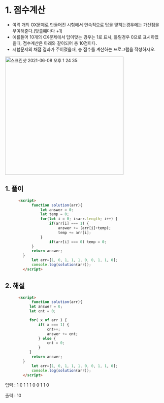 # 1. 점수계산
- 여려 개의 OX문제로 만들어진 시험에서 연속적으로 답을 맞히는경우에는 가산점을부여해준다.(맞출떄마다 +1)
- 예를들어 10개의 OX문제에서 답이맞는 경우는 1로 표시, 틀릴경우 0으로 표시하였을때, 점수계산은 아래와 같이되어 총 10점이다.
- 시험문제의 채점 결과가 주어졌을때, 총 점수를 계산하는 프로그램을 작성하시오.
<img width="384" alt="스크린샷 2021-06-08 오후 1 24 35" src="https://user-images.githubusercontent.com/58588011/121122698-dfaaef00-c85c-11eb-9be8-8a2653976262.png">




## 1. 풀이
```html
      <script>
            function solution(arr){         
                let answer = 0;
                let temp = 0;
                for(let i = 0; i<arr.length; i++) {
                    if(arr[i] === 1) {
                        answer += (arr[i]+temp);
                        temp += arr[i];
                }
                    if(arr[i] === 0) temp = 0;
            }
            return answer;
        }
            let arr=[1, 0, 1, 1, 1, 0, 0, 1, 1, 0];
            console.log(solution(arr));
        </script>
```






## 2. 해설
```html
      <script>
            function solution(arr){         
           let answer = 0;
           let cnt = 0;

           for( x of arr ) {
               if( x === 1) {
                   cnt++;
                   answer += cnt;
               } else {
                   cnt = 0;
               }
           }
            return answer;
        }
            let arr=[1, 0, 1, 1, 1, 0, 0, 1, 1, 0];
            console.log(solution(arr));
        </script>
```



입력 : 1 0 1 1 1 0 0 1 1 0




출력 : 10
